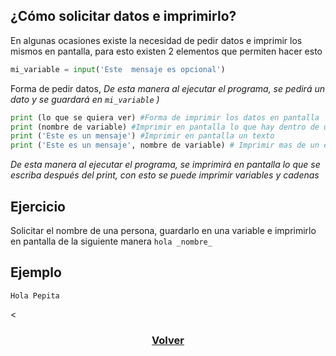 ## ¿Cómo solicitar datos e imprimirlo?

En algunas ocasiones existe la necesidad de pedir datos e imprimir los mismos en pantalla, para esto existen 2 elementos que permiten hacer esto

```python
mi_variable = input('Este  mensaje es opcional')
```

Forma de pedir datos, _De esta manera al ejecutar el programa, se pedirá un dato y se guardará en `mi_variable` )_

```python
print (lo que se quiera ver) #Forma de imprimir los datos en pantalla
print (nombre de variable) #Imprimir en pantalla lo que hay dentro de una variable
print ('Este es un mensaje') #Imprimir en pantalla un texto
print ('Este es un mensaje', nombre de variable) # Imprimir mas de un elemento en la misma linea
```
_De esta manera al ejecutar el programa, se imprimirá en pantalla lo que se escriba después del print, con esto se puede imprimir variables y cadenas_

## Ejercicio

Solicitar el nombre de una persona, guardarlo en una variable e imprimirlo en pantalla de la siguiente manera `hola _nombre_`

## Ejemplo

`Hola Pepita`


<<h3><p align="center">
	<a href="./README.md">Volver</a>
</p></h3>